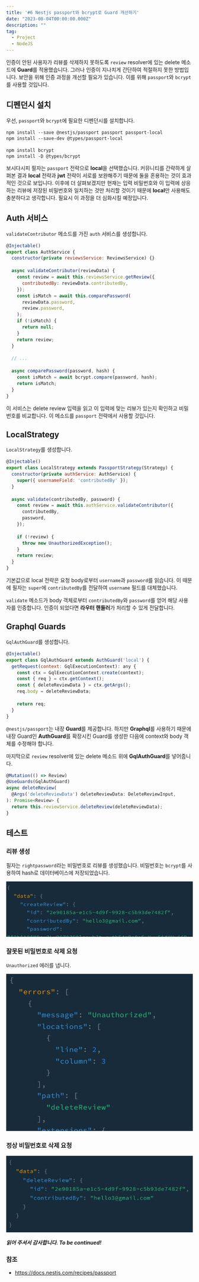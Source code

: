 ```yaml
---
title: '#6 Nestjs passport와 bcrypt로 Guard 개선하기'
date: "2023-08-04T00:00:00.000Z"
description: ""
tag:
  - Project
  - NodeJS
---
```


인증이 안된 사용자가 리뷰를 삭제하지 못하도록 `review` resolver에 있는 delete 메소드에 **Guard**를 적용했습니다. 그러나 인증이 지나치게 간단하여 적절하지 못한 방법입니다. 보안을 위해 인증 과정을 개선할 필요가 있습니다. 이를 위해 `passport`와 `bcrypt`를 사용할 것입니다.

## 디펜던시 설치
우선, `passport`와 `bcrypt`에 필요한 디펜던시를 설치합니다.

```
npm install --save @nestjs/passport passport passport-local
npm install --save-dev @types/passport-local

npm install bcrypt
npm install -D @types/bcrypt
```

보시다시피 필자는 `passport` 전략으로 **local**을 선택했습니다. 커뮤니티를 간략하게 살펴본 결과 **local** 전략과 **jwt** 전략이 서로를 보완해주기 때문에 둘을 혼용하는 것이 효과적인 것으로 보입니다. 이후에 더 살펴보겠지만 현재는 입력 비밀번호와 이 입력에 상응하는 리뷰에 저장된 비밀번호와 일치하는 것만 처리할 것이기 때문에 **local**만 사용해도 충분하다고 생각합니다. 필요시 이 과정을 더 심화시킬 예정입니다.

## Auth 서비스
`validateContributor` 메소드를 가진 `auth` 서비스를 생성합니다.

```js
@Injectable()
export class AuthService {
  constructor(private reviewsService: ReviewsService) {}

  async validateContributor(reviewData) {
    const review = await this.reviewsService.getReview({
      contributedBy: reviewData.contributedBy,
    });
    const isMatch = await this.comparePassword(
      reviewData.password,
      review.password,
    );
    if (!isMatch) {
      return null;
    }
    return review;
  }

  // ...

  async comparePassword(password, hash) {
    const isMatch = await bcrypt.compare(password, hash);
    return isMatch;
  }
}
```

이 서비스는 delete review 입력을 읽고 이 입력에 맞는 리뷰가 있는지 확인하고 비밀번호를 비교합니다. 이 메소드를 `passport` 전략에서 사용할 것입니다.

## LocalStrategy
`LocalStrategy`를 생성합니다.

```js
@Injectable()
export class LocalStrategy extends PassportStrategy(Strategy) {
  constructor(private authService: AuthService) {
    super({ usernameField: 'contributedBy' });
  }

  async validate(contributedBy, password) {
    const review = await this.authService.validateContributor({
      contributedBy,
      password,
    });

    if (!review) {
      throw new UnauthorizedException();
    }
    return review;
  }
}
```

기본값으로 local 전략은 요청 body로부터 `username`과 `password`를 읽습니다. 이 때문에 필자는 `super`에 `contributedBy`를 전달하여 `username` 필드를 대체했습니다. 

`validate` 메소드가 body 객체로부터 `contributedBy`와 `password`를 얻어 해당 사용자를 인증합니다. 인증이 되었다면 **라우터 핸들러**가 처리할 수 있게 전달합니다.

## Graphql Guards
`GqlAuthGuard`를 생성합니다.

```js
@Injectable()
export class GqlAuthGuard extends AuthGuard('local') {
  getRequest(context: GqlExecutionContext): any {
    const ctx = GqlExecutionContext.create(context);
    const { req } = ctx.getContext();
    const { deleteReviewData } = ctx.getArgs();
    req.body = deleteReviewData;

    return req;
  }
}
```

`@nestjs/passport`는 내장 **Guard**를 제공합니다. 하지만 **Graphql**를 사용하기 때문에 내장 Guard인 **AuthGuard**를 확장시킨 Guard를 생성한 다음에 context와 body 객체를 수정해야 합니다.

마지막으로 `review` resolver에 있는 delete 메소드 위에 **GqlAuthGuard**를 넣어줍니다.

```js
@Mutation(() => Review)
@UseGuards(GqlAuthGuard)
async deleteReview(
  @Args('deleteReviewData') deleteReviewData: DeleteReviewInput,
): Promise<Review> {
  return this.reviewService.deleteReview(deleteReviewData);
}
```

## 테스트

### 리뷰 생성
필자는 `rightpassword`라는 비밀번호로 리뷰를 생성했습니다. 비밀번호는 `bcrypt`를 사용하여 hash로 데이터베이스에 저장되었습니다.

![create-reivew](../imgs/2023-08-04/create-review.png)

### 잘못된 비밀번호로 삭제 요청
`Unauthorized` 에러를 냅니다.

![delete-unauthorized](../imgs/2023-08-04/delete-unauthorized.png)

### 정상 비밀번호로 삭제 요청
![delete-authorized](../imgs/2023-08-04/delete-authorized.png)

_**읽어 주셔서 감사합니다. To be continued!**_

### 참조
- https://docs.nestjs.com/recipes/passport